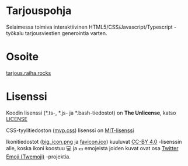 # Tarjouspohja
Selaimessa toimiva interaktiivinen HTML5/CSS/Javascript/Typescript -työkalu tarjousviestien generointia varten.

# Osoite
[tarjous.raiha.rocks](https://tarjous.raiha.rocks/)

# Lisenssi

Koodin lisenssi (*.ts-, *.js- ja *.bash-tiedostot) on **The Unlicense**, katso [LICENSE](https://github.com/mcraiha/Tarjouspohja/blob/master/LICENSE)

CSS-tyylitiedoston ([mvp.css](src/mvp.css)) lisenssi on [MIT-lisenssi](https://fi.wikipedia.org/wiki/MIT-lisenssi)

Ikonitiedostot ([big_icon.png](big_icon.png) ja [favicon.ico](src/favicon.ico)) kuuluvat [CC-BY 4.0](https://creativecommons.org/licenses/by/4.0/) -lisenssin alle, koska ikoni koostuu 💻 ja 💶 emojeista joiden kuvat ovat osa [Twitter Emoji (Twemoji)](https://github.com/twitter/twemoji) -projektia.
